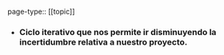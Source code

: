 page-type:: [[topic]]
- ### Ciclo iterativo que nos permite ir disminuyendo la incertidumbre relativa a nuestro proyecto.


